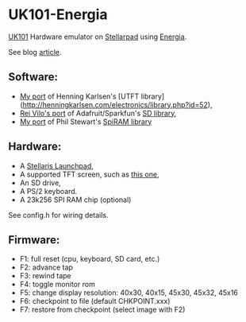 UK101-Energia
=============

[UK101](https://en.wikipedia.org/wiki/Compukit_UK101) Hardware emulator on [Stellarpad](http://www.energia.nu/Guide_StellarisLaunchPad.html) using [Energia](http://energia.nu/).

See blog [article](http://programmablehardware.blogspot.ie/2014/08/retrocomputer-resurrection.html).

Software:
---------
- [My port](https://github.com/jscrane/UTFT-Energia) 
of Henning Karlsen's [UTFT library]
(http://henningkarlsen.com/electronics/library.php?id=52),
- [Rei Vilo's port](https://github.com/rei-vilo/SD_TM4C) of 
Adafruit/Sparkfun's [SD library](https://github.com/adafruit/SD),
- [My port](https://github.com/jscrane/SpiRAM) 
of Phil Stewart's [SpiRAM library](http://playground.arduino.cc/Main/SpiRAM)

Hardware:
---------
- A [Stellaris Launchpad](http://www.energia.nu/Guide_StellarisLaunchPad.html),
- A supported TFT screen, such as [this one](http://forum.stellarisiti.com/topic/626-ssd1289-32-320x240-tft-16bit-parallel-interface-touch-libraries/),
- An SD drive,
- A PS/2 keyboard.
- A 23k256 SPI RAM chip (optional)

See config.h for wiring details.

Firmware:
---------
- F1: full reset (cpu, keyboard, SD card, etc.)
- F2: advance tap
- F3: rewind tape
- F4: toggle monitor rom
- F5: change display resolution: 40x30, 40x15, 45x30, 45x32, 45x16
- F6: checkpoint to file (default CHKPOINT.xxx)
- F7: restore from checkpoint (select image with F2)
